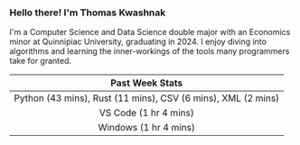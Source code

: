 
### Hello there! I'm Thomas Kwashnak

I'm a Computer Science and Data Science double major with an Economics
minor at Quinnipiac University, graduating in 2024.
I enjoy diving into algorithms and learning the inner-workings of the tools
many programmers take for granted.

| Past Week Stats |
| :---: |
| Python (43 mins), Rust (11 mins), CSV (6 mins), XML (2 mins) |
| VS Code (1 hr 4 mins) |
| Windows (1 hr 4 mins) |

